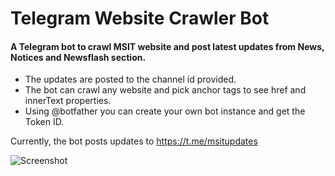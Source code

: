 # Telegram Website Crawler Bot
#### A Telegram bot to crawl MSIT website and post latest updates from News, Notices and Newsflash section.

- The updates are posted to the channel id provided.
- The bot can crawl any website and pick anchor tags to see href and innerText properties.
- Using @botfather you can create your own bot instance and get the Token ID.

Currently, the bot posts updates to https://t.me/msitupdates

![Screenshot](https://i.ibb.co/JqZfvYm/image.png)
